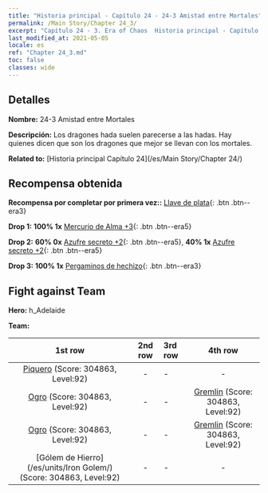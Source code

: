 ```yaml
---
title: "Historia principal - Capítulo 24 - 24-3 Amistad entre Mortales"
permalink: /Main Story/Chapter 24_3/
excerpt: "Capítulo 24 - 3. Era of Chaos  Historia principal - Capítulo 24_3. 24-3 Amistad entre Mortales"
last_modified_at: 2021-05-05
locale: es
ref: "Chapter 24_3.md"
toc: false
classes: wide
---
```


## Detalles

 **Nombre:** 24-3 Amistad entre Mortales

 **Descripción:** Los dragones hada suelen parecerse a las hadas. Hay quienes dicen que son los dragones que mejor se llevan con los mortales.

 **Related to:** [Historia principal Capítulo 24](/es/Main Story/Chapter 24/)

## Recompensa obtenida

 **Recompensa por completar por primera vez::** [Llave de plata](/ItemsES/con_693/){: .btn .btn--era3}

 **Drop 1:** **100% 1x** [Mercurio de Alma +3](/ItemsES/mat_84/){: .btn .btn--era5}

 **Drop 2:** **60% 0x** [Azufre secreto +2](/ItemsES/mat_78/){: .btn .btn--era5}, **40% 1x** [Azufre secreto +2](/ItemsES/mat_78/){: .btn .btn--era5}

 **Drop 3:** **100% 1x** [Pergaminos de hechizo](/ItemsES/con_694/){: .btn .btn--era3}


## Fight against Team
 **Hero:** h_Adelaide

 **Team:**


  | 1st row | 2nd row | 3rd row | 4th row |
  |:----:|:----:|:----|:----:|
  | [Piquero](/es/units/Pikeman/) (Score: 304863, Level:92)  | - | - | - |
  | [Ogro](/es/units/Ogre/) (Score: 304863, Level:92)  | - | - | [Gremlin](/es/units/Gremlin/) (Score: 304863, Level:92)  |
  | [Ogro](/es/units/Ogre/) (Score: 304863, Level:92)  | - | - | [Gremlin](/es/units/Gremlin/) (Score: 304863, Level:92)  |
  | [Gólem de Hierro](/es/units/Iron Golem/) (Score: 304863, Level:92)  | - | - | - |


